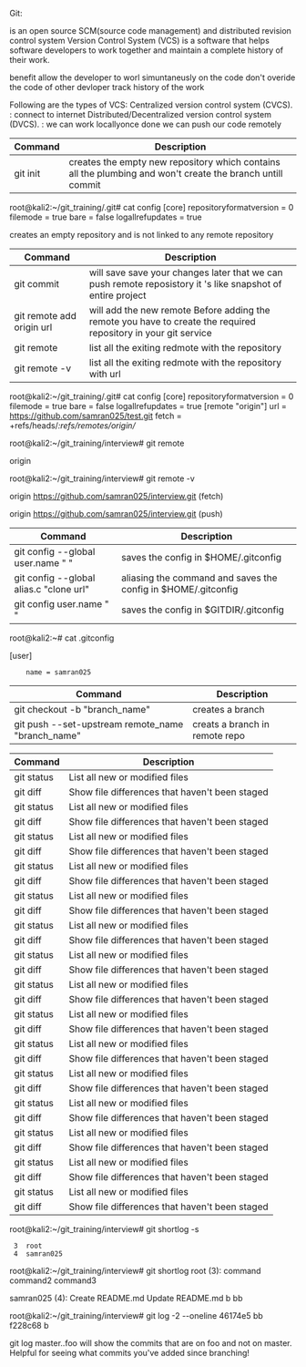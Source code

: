 Git:

is an open source SCM(source code management) and distributed revision control system
Version Control System (VCS) is a software that helps software developers to work together and maintain a complete history of their work.

benefit
allow the developer to worl simuntaneusly on the code
don't overide the code of other devloper
track history of the work

Following are the types of VCS:
Centralized version control system (CVCS). : connect to internet
Distributed/Decentralized version control system (DVCS). : we can work locallyonce done we can push our code remotely


| Command | Description |
| --- | --- |
| git init | creates the empty new repository which contains all the plumbing and won't create the branch untill commit |


root@kali2:~/git_training/.git# cat config
[core]
        repositoryformatversion = 0
        filemode = true
        bare = false
        logallrefupdates = true

creates an empty repository and is not linked to any remote repository

| Command | Description |
| --- | --- |
| git commit | will save save your changes later that we can push remote reposistory it 's like snapshot of entire project |
| git remote add origin url | will add the new  remote  Before adding the remote you have to create the required repository in your git service |
| git remote  | list all the exiting redmote with the repository |
| git remote -v  | list all the exiting redmote with the repository with url |


root@kali2:~/git_training/.git# cat config
[core]
        repositoryformatversion = 0
        filemode = true
        bare = false
        logallrefupdates = true
[remote "origin"]
        url = https://github.com/samran025/test.git
        fetch = +refs/heads/*:refs/remotes/origin/*

root@kali2:~/git_training/interview# git remote

origin

root@kali2:~/git_training/interview# git remote -v

origin  https://github.com/samran025/interview.git (fetch)

origin  https://github.com/samran025/interview.git (push)


| Command | Description |
| --- | --- |
| git config --global user.name "  " | saves the config in $HOME/.gitconfig |
| git config --global alias.c "clone url" | aliasing the command and saves the config in $HOME/.gitconfig |
| git config  user.name "  " | saves the config in $GITDIR/.gitconfig |


root@kali2:~# cat .gitconfig

[user]

        name = samran025


| Command | Description |
| --- | --- |
| git checkout -b "branch_name" | creates a branch |
| git push --set-upstream remote_name "branch_name" | creats a branch in remote repo |


| Command | Description |
| --- | --- |
| git status | List all new or modified files |
| git diff | Show file differences that haven't been staged |
| git status | List all new or modified files |
| git diff | Show file differences that haven't been staged |
| git status | List all new or modified files |
| git diff | Show file differences that haven't been staged |
| git status | List all new or modified files |
| git diff | Show file differences that haven't been staged |
| git status | List all new or modified files |
| git diff | Show file differences that haven't been staged |
| git status | List all new or modified files |
| git diff | Show file differences that haven't been staged |
| git status | List all new or modified files |
| git diff | Show file differences that haven't been staged |
| git status | List all new or modified files |
| git diff | Show file differences that haven't been staged |
| git status | List all new or modified files |
| git diff | Show file differences that haven't been staged |
| git status | List all new or modified files |
| git diff | Show file differences that haven't been staged |
| git status | List all new or modified files |
| git diff | Show file differences that haven't been staged |
| git status | List all new or modified files |
| git diff | Show file differences that haven't been staged |
| git status | List all new or modified files |
| git diff | Show file differences that haven't been staged |
| git status | List all new or modified files |
| git diff | Show file differences that haven't been staged |
| git status | List all new or modified files |
| git diff | Show file differences that haven't been staged |

root@kali2:~/git_training/interview# git shortlog -s

     3  root
     4  samran025


root@kali2:~/git_training/interview# git shortlog
root (3):
      command
      command2
      command3

samran025 (4):
      Create README.md
      Update README.md
      b
      bb
      

root@kali2:~/git_training/interview# git log -2 --oneline
46174e5 bb
f228c68 b



git log master..foo will show the commits that are on foo and not on master. Helpful for seeing what commits
you've added since branching!
